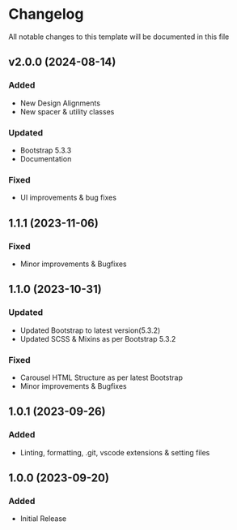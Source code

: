 # Changelog

All notable changes to this template will be documented in this file

## v2.0.0 (2024-08-14)

### Added

- New Design Alignments
- New spacer & utility classes

### Updated

- Bootstrap 5.3.3
- Documentation

### Fixed

- UI improvements & bug fixes

## 1.1.1 (2023-11-06)

### Fixed

- Minor improvements & Bugfixes

## 1.1.0 (2023-10-31)

### Updated

- Updated Bootstrap to latest version(5.3.2)
- Updated SCSS & Mixins as per Bootstrap 5.3.2

### Fixed

- Carousel HTML Structure as per latest Bootstrap
- Minor improvements & Bugfixes

## 1.0.1 (2023-09-26)

### Added

- Linting, formatting, .git, vscode extensions & setting files

## 1.0.0 (2023-09-20)

### Added

- Initial Release

